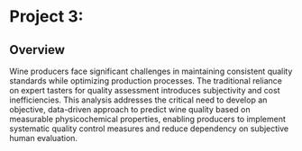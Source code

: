 # Project 3: 

## Overview

Wine producers face significant challenges in maintaining consistent quality standards while
optimizing production processes. The traditional reliance on expert tasters for quality
assessment introduces subjectivity and cost inefficiencies. This analysis addresses the critical
need to develop an objective, data-driven approach to predict wine quality based on measurable
physicochemical properties, enabling producers to implement systematic quality control
measures and reduce dependency on subjective human evaluation.